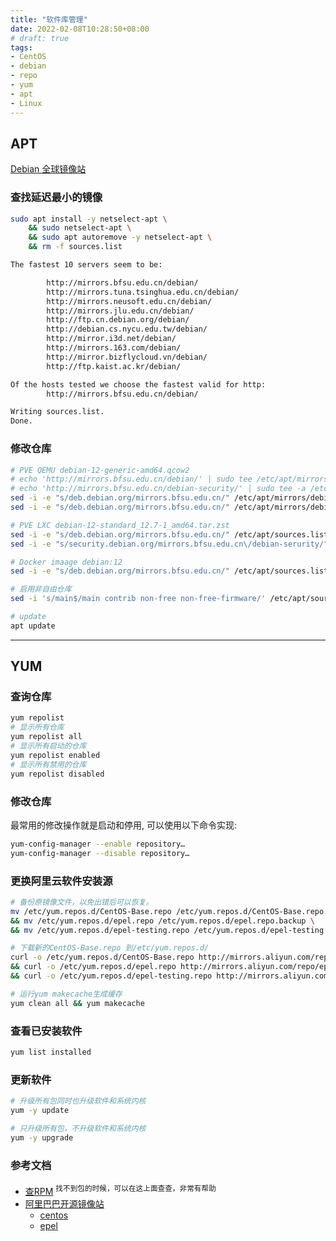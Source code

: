 ```yaml
---
title: "软件库管理"
date: 2022-02-08T10:28:50+08:00
# draft: true
tags:
- CentOS
- debian
- repo
- yum
- apt 
- Linux
---
```


## APT

[Debian 全球镜像站](https://www.debian.org/mirror/list#per-country)

### 查找延迟最小的镜像
```bash
sudo apt install -y netselect-apt \
    && sudo netselect-apt \
    && sudo apt autoremove -y netselect-apt \
    && rm -f sources.list
```
```bash
The fastest 10 servers seem to be:

        http://mirrors.bfsu.edu.cn/debian/
        http://mirrors.tuna.tsinghua.edu.cn/debian/
        http://mirrors.neusoft.edu.cn/debian/
        http://mirrors.jlu.edu.cn/debian/
        http://ftp.cn.debian.org/debian/
        http://debian.cs.nycu.edu.tw/debian/
        http://mirror.i3d.net/debian/
        http://mirrors.163.com/debian/
        http://mirror.bizflycloud.vn/debian/
        http://ftp.kaist.ac.kr/debian/

Of the hosts tested we choose the fastest valid for http:
        http://mirrors.bfsu.edu.cn/debian/

Writing sources.list.
Done.
```

### 修改仓库
```bash
# PVE QEMU debian-12-generic-amd64.qcow2
# echo 'http://mirrors.bfsu.edu.cn/debian/' | sudo tee /etc/apt/mirrors/debian.list
# echo 'http://mirrors.bfsu.edu.cn/debian-security/' | sudo tee -a /etc/apt/mirrors/debian-security.list
sed -i -e "s/deb.debian.org/mirrors.bfsu.edu.cn/" /etc/apt/mirrors/debian.list
sed -i -e "s/deb.debian.org/mirrors.bfsu.edu.cn/" /etc/apt/mirrors/debian-security.list

# PVE LXC debian-12-standard_12.7-1_amd64.tar.zst
sed -i -e "s/deb.debian.org/mirrors.bfsu.edu.cn/" /etc/apt/sources.list
sed -i -e "s/security.debian.org/mirrors.bfsu.edu.cn\/debian-serurity/" /etc/apt/sources.list

# Docker imaage debian:12
sed -i -e "s/deb.debian.org/mirrors.bfsu.edu.cn/" /etc/apt/sources.list.d/debian.sources

# 启用非自由仓库
sed -i 's/main$/main contrib non-free non-free-firmware/' /etc/apt/sources.list

# update    
apt update
```

---

## YUM

### 查询仓库
```bash
yum repolist
# 显示所有仓库
yum repolist all
# 显示所有启动的仓库
yum repolist enabled
# 显示所有禁用的仓库
yum repolist disabled
```

### 修改仓库
最常用的修改操作就是启动和停用, 可以使用以下命令实现:
```bash
yum-config-manager --enable repository…
yum-config-manager --disable repository…
```

### 更换阿里云软件安装源
```bash
# 备份原镜像文件，以免出错后可以恢复。
mv /etc/yum.repos.d/CentOS-Base.repo /etc/yum.repos.d/CentOS-Base.repo.backup \
&& mv /etc/yum.repos.d/epel.repo /etc/yum.repos.d/epel.repo.backup \
&& mv /etc/yum.repos.d/epel-testing.repo /etc/yum.repos.d/epel-testing.repo.backup

# 下载新的CentOS-Base.repo 到/etc/yum.repos.d/
curl -o /etc/yum.repos.d/CentOS-Base.repo http://mirrors.aliyun.com/repo/Centos-7.repo \
&& curl -o /etc/yum.repos.d/epel.repo http://mirrors.aliyun.com/repo/epel-7.repo \
&& curl -o /etc/yum.repos.d/epel-testing.repo http://mirrors.aliyun.com/repo/epel-testing.repo

# 运行yum makecache生成缓存
yum clean all && yum makecache
```

### 查看已安装软件
```bash
yum list installed
```

### 更新软件
```bash
# 升级所有包同时也升级软件和系统内核
yum -y update

# 只升级所有包，不升级软件和系统内核
yum -y upgrade
```

###  参考文档
- [查RPM](https://crpm.cn/) <sup>找不到包的时候，可以在这上面查查，非常有帮助</sup>
- [阿里巴巴开源镜像站](https://developer.aliyun.com/mirror/)
    - [centos](https://developer.aliyun.com/mirror/centos)
    - [epel](https://developer.aliyun.com/mirror/epel)